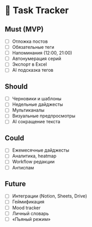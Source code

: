 # 📌 Task Tracker

## Must (MVP)
- [ ] Отложка постов
- [ ] Обязательные теги
- [ ] Напоминания (12:00, 21:00)
- [ ] Автонумерация серий
- [ ] Экспорт в Excel
- [ ] AI подсказка тегов

## Should
- [ ] Черновики и шаблоны
- [ ] Недельные дайджесты
- [ ] Мультиканалы
- [ ] Визуальные предпросмотры
- [ ] AI сокращение текста

## Could
- [ ] Ежемесячные дайджесты
- [ ] Аналитика, heatmap
- [ ] Workflow редакции
- [ ] Антиспам

## Future
- [ ] Интеграции (Notion, Sheets, Drive)
- [ ] Геймификация
- [ ] Mood tracker
- [ ] Личный словарь
- [ ] «Пьяный режим»
